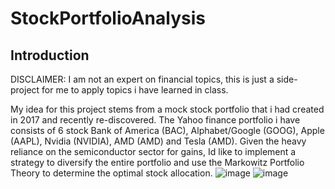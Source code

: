 # StockPortfolioAnalysis

## Introduction
DISCLAIMER: I am not an expert on financial topics, this is just a side-project for me to apply topics i have learned in class.

My idea for this project stems from a mock stock portfolio that i had created in 2017 and recently re-discovered. The Yahoo finance portfolio i have consists of 6 stock Bank of America (BAC), Alphabet/Google (GOOG), Apple (AAPL), Nvidia (NVIDIA), AMD (AMD) and Tesla (AMD). Given the heavy reliance on the semiconductor sector for gains, Id like to implement a strategy to diversify the entire portfolio and use the Markowitz Portfolio Theory to determine the optimal stock allocation.
![image](https://github.com/amboym/StockPortfolioAnalysis/assets/162647158/e5a7828a-b229-4484-9734-485188d03725)
![image](https://github.com/amboym/StockPortfolioAnalysis/assets/162647158/ee4ebf4d-43c1-47b8-a565-11696c1eac28)

